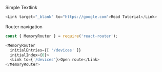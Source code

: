 Simple Textlink

```js
<Link target="_blank" to="https://google.com">Read Tutorial</Link>
```

Router navigation
```js
const { MemoryRouter } = require('react-router');

<MemoryRouter
  initialEntries={[ '/devices' ]}
  initialIndex={0}>
  <Link to={'/devices'}>Open route</Link>
</MemoryRouter>
```
